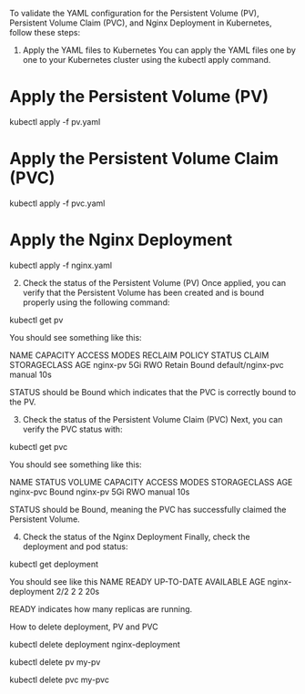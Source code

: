 To validate the YAML configuration for the Persistent Volume (PV), Persistent Volume Claim (PVC), and Nginx Deployment in Kubernetes, follow these steps:

1. Apply the YAML files to Kubernetes
You can apply the YAML files one by one to your Kubernetes cluster using the kubectl apply command.

# Apply the Persistent Volume (PV)
kubectl apply -f pv.yaml

# Apply the Persistent Volume Claim (PVC)
kubectl apply -f pvc.yaml

# Apply the Nginx Deployment
kubectl apply -f nginx.yaml


2. Check the status of the Persistent Volume (PV)
Once applied, you can verify that the Persistent Volume has been created and is bound properly using the following command:

kubectl get pv

You should see something like this:

NAME        CAPACITY   ACCESS MODES   RECLAIM POLICY   STATUS    CLAIM               STORAGECLASS   AGE
nginx-pv    5Gi        RWO            Retain           Bound     default/nginx-pvc   manual         10s


STATUS should be Bound which indicates that the PVC is correctly bound to the PV.

3. Check the status of the Persistent Volume Claim (PVC)
Next, you can verify the PVC status with:

kubectl get pvc


You should see something like this:

NAME        STATUS    VOLUME     CAPACITY   ACCESS MODES   STORAGECLASS   AGE
nginx-pvc   Bound     nginx-pv   5Gi        RWO            manual         10s


STATUS should be Bound, meaning the PVC has successfully claimed the Persistent Volume.

4. Check the status of the Nginx Deployment
Finally, check the deployment and pod status:

kubectl get deployment

You should see like this 
NAME               READY   UP-TO-DATE   AVAILABLE   AGE
nginx-deployment   2/2     2            2           20s

READY indicates how many replicas are running.

How to delete deployment, PV and PVC

kubectl delete deployment nginx-deployment

kubectl delete pv my-pv

kubectl delete pvc my-pvc
